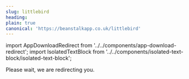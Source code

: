 ```yaml
---
slug: littlebird
heading: 
plain: true
canonical: 'https://beanstalkapp.co.uk/littlebird'
---
```


import AppDownloadRedirect from '../../components/app-download-redirect';
import IsolatedTextBlock from '../../components/isolated-text-block/isolated-text-block';

<AppDownloadRedirect/>

<IsolatedTextBlock>
  Please wait, we are redirecting you.
</IsolatedTextBlock>